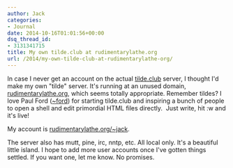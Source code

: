```yaml
---
author: Jack
categories:
- Journal
date: 2014-10-16T01:01:56+00:00
dsq_thread_id:
- 3131341715
title: My own tilde.club at rudimentarylathe.org
url: /2014/my-own-tilde-club-at-rudimentarylathe-org/
---
```


In case I never get an account on the actual [tilde.club][1] server, I thought I'd make my own "tilde" server. It's running at an unused domain, [rudimentarylathe.org][2], which seems totally appropriate. Remember tildes? I love Paul Ford ([~ford][3]) for starting tilde.club and inspiring a bunch of people to open a shell and edit primordial HTML files directly.  Just write, hit :w and it's live!

My account is [rudimentarylathe.org/~jack][4].

The server also has mutt, pine, irc, nntp, etc. All local only. It's a beautiful little island. I hope to add more user accounts once I've gotten things settled. If you want one, let me know. No promises.

 [1]: http://tilde.club
 [2]: http://rudimentarylathe.org
 [3]: http://tilde.club/~ford/
 [4]: http://rudimentarylathe.org/~jack